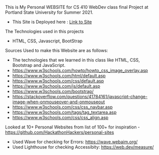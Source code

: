 This is My Personal WEBSITE for CS 410 WebDev class final Project at Portland State University for Summer 2021.
- This Site is Deployed here : [Link to Site](https://sanadtm.github.io/SanadThapa-Home-Page/)

The Technologies used in this projects
- HTML, CSS, Javascript, BootStrap

Sources Used to make this Website are as follows:
- The technologies that we learned in this class like HTML, CSS, Bootstrap and JavaScript.
- https://www.w3schools.com/howto/howto_css_image_overlay.asp
- https://www.w3schools.com/html/default.asp
- https://www.w3schools.com/css/default.asp
- https://www.w3schools.com/js/default.asp
- https://www.w3schools.com/bootstrap/
- https://stackoverflow.com/questions/41784161/javascript-change-image-when-onmouseover-and-onmouseout
- https://www.w3schools.com/css/css_navbar.asp
- https://www.w3schools.com/tags/tag_textarea.asp
- https://www.w3schools.com/css/css_align.asp

Looked at 10+ Personal Websites from list of 100+ for inspiration 
-https://github.com/HackathonHackers/personal-sites

- Used Wave for checking for Errors:  https://wave.webaim.org/
- Used Lighthouse for checking Accessibity: https://web.dev/measure/


